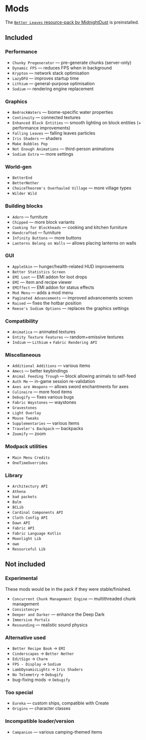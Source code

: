 # Mods

The [`Better Leaves` resource-pack by MidnightDust](https://modrinth.com/resourcepack/better-leaves) is preinstalled.

## Included
### Performance
- `Chunky Pregenerator` — pre-generate chunks (server-only)
- `Dynamic FPS` — reduces FPS when in background
- `Krypton` — network stack optimisation
- `LazyDFU` — improves startup time
- `Lithium` — general-purpose optimisation
- `Sodium` — rendering engine replacement

### Graphics
- `BedrockWaters` — biome-specific water properties
- `Continuity` — connected textures
- `Enhanced Block Entities` — smooth lighting on block entities (+ performance improvements)
- `Falling Leaves` — falling leaves particles
- `Iris Shaders` — shaders
- `Make Bubbles Pop`
- `Not Enough Animations` — third-person animations
- `Sodium Extra` — more settings

### World-gen
- `BetterEnd`
- `BetterNether`
- `ChoiceTheorem's Overhauled Village` — more village types
- `Wilder Wild`

### Building blocks
- `Adorn` — furniture
- `Chipped` — more block variants
- `Cooking for Blockheads` — cooking and kitchen furniture
- `Handcrafted` — furniture
- `Infinity Buttons` — more buttons
- `Lanterns Belong on Walls` — allows placing lanterns on walls

### GUI
- `AppleSkin` — hunger/health-related HUD improvements
- `Better Statistics Screen`
- `EMI Loot` — EMI addon for loot drops
- `EMI` — item and recipe viewer
- `EMIffect` — EMI addon for status effects
- `Mod Menu` — adds a mod menu
- `Paginated Advancements` — improved advancements screen
- `Raised` — fixes the hotbar position
- `Reese's Sodium Options` — replaces the graphics settings

### Compatibility
- `Animatica` — animated textures
- `Entity Texture Features` — random+emissive textures
- `Indium` — `Lithium` + `Fabric Rendering API`

### Miscellaneous
- `Additional Additions` — various items
- `Amecs` — better keybindings
- `Animal Feeding Trough` — block allowing animals to self-feed
- `Auth Me` — in-game session re-validation
- `Axes are Weapons` — allows sword enchantments for axes
- `Culinaire` — more food items
- `Debugify` — fixes various bugs
- `Fabric Waystones` — waystones
- `Gravestones`
- `Light Overlay`
- `Mouse Tweaks`
- `Supplementaries` — various items
- `Traveler's Backpack` — backpacks
- `Zoomify` — zoom

### Modpack utilities
- `Main Menu Credits`
- `OneTimeOverrides`

### Library
- `Architectury API`
- `Athena`
- `bad packets`
- `Balm`
- `BCLib`
- `Cardinal Components API`
- `Cloth Config API`
- `Dawn API`
- `Fabric API`
- `Fabric Language Kotlin`
- `Moonlight Lib`
- `oωo`
- `Resourceful Lib`

## Not included
### Experimental
These mods would be in the pack if they were stable/finished.
- `Concurrent Chunk Management Engine` — multithreaded chunk management
- `Consistency+`
- `Deeper and Darker` — enhance the Deep Dark
- `Immersive Portals`
- `Resounding` — realistic sound physics

### Alternative used
- `Better Recipe Book` → `EMI`
- `Cinderscapes` → `Better Nether`
- `EditSign` → `Charm`
- `FPS - Display` → `Sodium`
- `LambDynamicLights` → `Iris Shaders`
- `No Telemetry` → `Debugify`
- bug-fixing mods → `Debugify`

### Too special
- `Eureka` — custom ships, compatible with Create
- `Origins` — character classes

### Incompatible loader/version
- `Campanion` — various camping-themed items